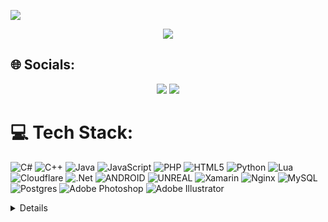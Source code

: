 <a href="https://github.com/mariangXzyy/mgX" align=center><img alttext="m g X z y y" src="https://github.com/mariangXzyy/mgX/blob/8555b33379770a7495442a4c8551101cbea55a2e/logo.png" align=center></a>
<p align=center><img alttext="Profile Views" src="https://visitcount.itsvg.in/api?id=mariangXzyy&icon=8&color=0"></p>

## 🌐 Socials:
<p align=center>
  <a href="http://youtube.com/@mariangXzyy"><img alttext="YouTube" src="https://img.shields.io/badge/YouTube-%23FF0000.svg?style=for-the-badge&logo=YouTube&logoColor=white"></a>   <img alttext="mgXzyy#0001" src="https://img.shields.io/badge/Discord-mgXzyy%230001-5865F2?style=for-the-badge&logo=discord"></p>

# 💻 Tech Stack:
![C#](https://img.shields.io/badge/c%23-%23239120.svg?style=for-the-badge&logo=c-sharp&logoColor=white) ![C++](https://img.shields.io/badge/c++-%2300599C.svg?style=for-the-badge&logo=c%2B%2B&logoColor=white) ![Java](https://img.shields.io/badge/java-%23ED8B00.svg?style=for-the-badge&logo=java&logoColor=white) ![JavaScript](https://img.shields.io/badge/javascript-%23323330.svg?style=for-the-badge&logo=javascript&logoColor=%23F7DF1E) ![PHP](https://img.shields.io/badge/php-%23777BB4.svg?style=for-the-badge&logo=php&logoColor=white) ![HTML5](https://img.shields.io/badge/html5-%23E34F26.svg?style=for-the-badge&logo=html5&logoColor=white) ![Python](https://img.shields.io/badge/python-3670A0?style=for-the-badge&logo=python&logoColor=ffdd54) ![Lua](https://img.shields.io/badge/lua-%232C2D72.svg?style=for-the-badge&logo=lua&logoColor=white) ![Cloudflare](https://img.shields.io/badge/Cloudflare-F38020?style=for-the-badge&logo=Cloudflare&logoColor=white) ![.Net](https://img.shields.io/badge/.NET-5C2D91?style=for-the-badge&logo=.net&logoColor=white) ![ANDROID](https://img.shields.io/badge/android-%2320232a.svg?style=for-the-badge&logo=android&logoColor=%a4c639) ![UNREAL](https://img.shields.io/badge/unreal-%2320232a.svg?style=for-the-badge&logo=unreal-engine&logoColor=white) ![Xamarin](https://img.shields.io/badge/Xamarin-3199DC?style=for-the-badge&logo=xamarin&logoColor=white) ![Nginx](https://img.shields.io/badge/nginx-%23009639.svg?style=for-the-badge&logo=nginx&logoColor=white) ![MySQL](https://img.shields.io/badge/mysql-%2300f.svg?style=for-the-badge&logo=mysql&logoColor=white) ![Postgres](https://img.shields.io/badge/postgres-%23316192.svg?style=for-the-badge&logo=postgresql&logoColor=white) ![Adobe Photoshop](https://img.shields.io/badge/adobephotoshop-%2331A8FF.svg?style=for-the-badge&logo=adobephotoshop&logoColor=white) ![Adobe Illustrator](https://img.shields.io/badge/adobeillustrator-%23FF9A00.svg?style=for-the-badge&logo=adobeillustrator&logoColor=white)
<details>
![](https://github-readme-stats.vercel.app/api?username=mariangXzyy&theme=blue-green&hide_border=false&include_all_commits=false&count_private=false)<br/>
![](https://github-readme-streak-stats.herokuapp.com/?user=mariangXzyy&theme=blue-green&hide_border=false)<br/>
![](https://github-readme-stats.vercel.app/api/top-langs/?username=mariangXzyy&theme=blue-green&hide_border=false&include_all_commits=false&count_private=false&layout=compact)
</details>
